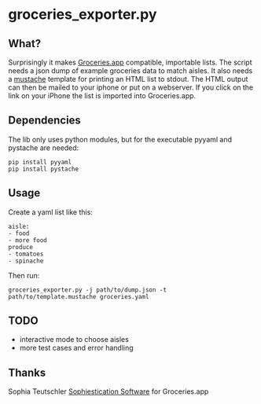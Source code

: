 # groceries_exporter.py

## What?
Surprisingly it makes [Groceries.app](http://www.sophiestication.com/groceries/)
compatible, importable lists. The script needs a json dump of example groceries
data to match aisles. It also needs a [mustache](http://mustache.github.com)
template for printing an HTML list to stdout. The HTML output can then be
mailed to your iphone or put on a webserver. If you click on the link on your
iPhone the list is imported into Groceries.app.

## Dependencies
The lib only uses python modules, but for the executable pyyaml and pystache
are needed:

    pip install pyyaml
    pip install pystache

## Usage
Create a yaml list like this:

    aisle:
    - food
    - more food
    produce
    - tomatoes
    - spinache

Then run:

    groceries_exporter.py -j path/to/dump.json -t path/to/template.mustache groceries.yaml


## TODO
* interactive mode to choose aisles
* more test cases and error handling

## Thanks
Sophia Teutschler [Sophiestication Software](http://www.sophiestication.com/)
for Groceries.app
